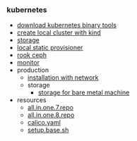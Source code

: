 ### kubernetes

* [download kubernetes binary tools](download.kubernetes.binary.tools.md)
* [create local cluster with kind](create.local.cluster.with.kind.md)
* [storage](storage/README.md)
* [local static provisioner](local.static.provisioner.md)
* [rook ceph](rook.ceph.md)
* [monitor](monitor/README.md)
* production
    + [installation with network](production/installation.with.network.md)
    + storage
        * [storage for bare metal machine](production/storage.for.bare.metal.machine.md)
* resources
    + [all.in.one.7.repo](resources/all.in.one.7.repo.md)
    + [all.in.one.8.repo](resources/all.in.one.8.repo.md)
    + [calico.yaml](resources/calico.yaml.md)
    + [setup.base.sh](resources/setup.base.sh.md)
